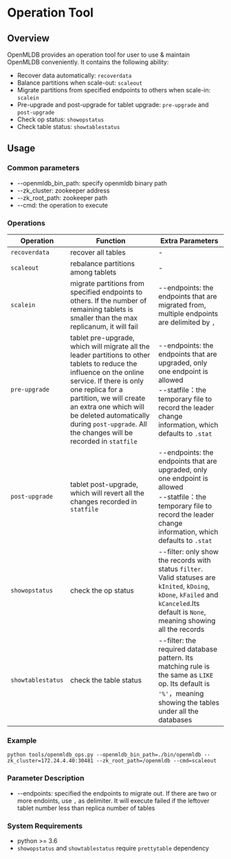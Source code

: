 # Operation Tool

## Overview

OpenMLDB provides an operation tool for user to use & maintain OpenMLDB conveniently. It contains the following ability:

- Recover data automatically: `recoverdata`
- Balance partitions when scale-out: `scaleout`
- Migrate partitions from specified endpoints to others when scale-in: `scalein`
- Pre-upgrade and post-upgrade for tablet upgrade: `pre-upgrade` and `post-upgrade`
- Check op status: `showopstatus`
- Check table status: `showtablestatus`

## Usage
### Common parameters
- --openmldb_bin_path: specify openmldb binary path
- --zk_cluster: zookeeper address
- --zk_root_path: zookeeper path
- --cmd: the operation to execute

### Operations
| Operation         | Function                                                                                                                                                                                                                                                                                                             | Extra Parameters                                                                                                                                                                        |
|-------------------|----------------------------------------------------------------------------------------------------------------------------------------------------------------------------------------------------------------------------------------------------------------------------------------------------------------------|-----------------------------------------------------------------------------------------------------------------------------------------------------------------------------------------|
| `recoverdata`     | recover all tables                                                                                                                                                                                                                                                                                                   | -                                                                                                                                                                                       |
| `scaleout`        | rebalance partitions among tablets                                                                                                                                                                                                                                                                                   | -                                                                                                                                                                                       |
| `scalein`         | migrate partitions from specified endpoints to others. If the number of remaining tablets is smaller than the max replicanum, it will fail                                                                                                                                                                           | --endpoints: the endpoints that are migrated from, multiple endpoints are delimited by `,`                                                                                              |
| `pre-upgrade`     | tablet pre-upgrade, which will migrate all the leader partitions to other tablets to reduce the influence on the online service. If there is only one replica for a partition, we will create an extra one which will be deleted automatically during `post-upgrade`. All the changes will be recorded in `statfile` | --endpoints: the endpoints that are upgraded, only one endpoint is allowed <br/> --statfile：the temporary file to record the leader change information, which defaults to `.stat`       |
| `post-upgrade`    | tablet post-upgrade, which will revert all the changes recorded in `statfile`                                                                                                                                                                                                                                        | --endpoints: the endpoints that are upgraded, only one endpoint is allowed <br/> --statfile：the temporary file to record the leader change information, which defaults to `.stat`       |
| `showopstatus`    | check the op status                                                                                                                                                                                                                                                                                                  | --filter: only show the records with status `filter`. Valid statuses are `kInited`, `kDoing`, `kDone`, `kFailed` and `kCanceled`.Its default is `None`, meaning showing all the records |
| `showtablestatus` | check the table status                                                                                                                                                                                                                                                                                               | --filter: the required database pattern. Its matching rule is the same as `LIKE` op. Its default is `'%'`，meaning showing the tables under all the databases                            |

### Example
```
python tools/openmldb_ops.py --openmldb_bin_path=./bin/openmldb --zk_cluster=172.24.4.40:30481 --zk_root_path=/openmldb --cmd=scaleout
```

### Parameter Description

- --endpoints: specified the endpoints to migrate out. If there are two or more endoints, use `,` as delimiter. It will execute failed if the leftover tablet number less than replica number of tables

### System Requirements
- python >= 3.6
- `showopstatus` and `showtablestatus` require `prettytable` dependency